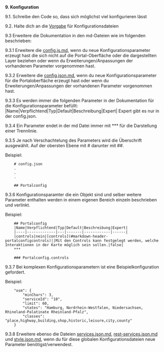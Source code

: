 **9. Konfiguration**

9.1. Schreibe den Code so, dass sich möglichst viel konfigurieren lässt

9.2. Halte dich an die [Vorgabe](../doc.md) für Konfigurationsdateien

9.3 Erweitere die Dokumentation in den md-Dateien wie im folgenden beschrieben:

9.3.1 Erweitere die [config.js.md](../config.js.md), wenn du neue Konfigurationsparameter erzeugt hast die sich nicht auf die Portal-Oberfläche oder die dargestellten Layer beziehen oder wenn du Erweiterungen/Anpassungen der vorhandenen Parameter vorgenommen hast.

9.3.2 Erweitere die [config.json.md](../config.json.md), wenn du neue Konfigurationsparameter für die Portaloberfläche erzeugt hast oder wenn du Erweiterungen/Anpassungen der vorhandenen Parameter vorgenommen hast.

9.3.3 Es werden immer die folgenden Parameter in der Dokumentation für die Konfigurationsparameter befüllt:
|Name|Verpflichtend|Typ|Default|Beschreibung|Expert|
Expert gibt es nur in der config.json.

9.3.4 Ein Parameter endet in der md Datei immer mit *** für die Darstellung einer Trennlinie.

9.3.5 Je nach Verschachtelung des Parameters wird die Überschrift ausgewählt. Auf der obersten Ebene mit # darunter mit ##.

Beispiel:
```
    # config.json
    .
    .
    .

    ## Portalconfig
```

9.3.6 Konfigurationsparamter die ein Objekt sind und selber weitere Parameter enthalten werden in einem eigenen Bereich einzeln beschrieben und verlinkt.

Beispiel:
```
    ## Portalconfig
    |Name|Verpflichtend|Typ|Default|Beschreibung|Expert|
    |----|-------------|---|-------|------------|------|
    |controls|nein|[controls](#markdown-header-portalconfigcontrols)||Mit den Controls kann festgelegt werden, welche Interaktionen in der Karte möglich sein sollen.|false|
    ***

    ### Portalconfig.controls

```

9.3.7 Bei komplexen Konfigurationsparametern ist eine Beispielkonfiguration gefordert.

Beispiel:
```
    "osm": {
        "minChars": 3,
        "serviceId": "10",
        "limit": 60,
        "states": "Hamburg, Nordrhein-Westfalen, Niedersachsen, Rhineland-Palatinate Rheinland-Pfalz",
        "classes": "place,highway,building,shop,historic,leisure,city,county"
    }
```
9.3.8 Erweitere ebenso die Dateien [services.json.md](../services.json.md), [rest-services.json.md](../rest-services.json.md) und [style.json.md](../style.json.md), wenn du für diese globalen Konfigurationsdateien neue Parameter benötigst/verwendest.
